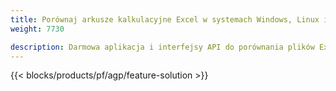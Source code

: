 ```yaml
---
title: Porównaj arkusze kalkulacyjne Excel w systemach Windows, Linux i macOS 
weight: 7730

description: Darmowa aplikacja i interfejsy API do porównania plików Excel XLS, XLSX, CSV, TSV, ODS, SXC i FODS
---
```

{{< blocks/products/pf/agp/feature-solution >}} 

